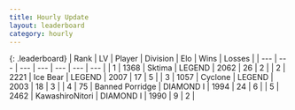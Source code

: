 ```yaml
---
title: Hourly Update
layout: leaderboard
category: hourly
---
```


{: .leaderboard}
| Rank | LV | Player | Division | Elo | Wins | Losses |
| --- | --- | --- | --- | --- | --- | --- |
| <span data-change="0">1</span> | 1368 | <span title="ID: 353063">Sktima</span> | LEGEND | <span data-change="0">2062</span> | <span data-change="0">26</span> | <span data-change="0">2</span> |
| <span data-change="0">2</span> | 2221 | <span title="ID: 417840">Ice Bear</span> | LEGEND | <span data-change="0">2007</span> | <span data-change="0">17</span> | <span data-change="0">5</span> |
| <span data-change="0">3</span> | 1057 | <span title="ID: 92077">Cyclone</span> | LEGEND | <span data-change="0">2003</span> | <span data-change="0">18</span> | <span data-change="0">3</span> |
| <span data-change="1">4</span> | 75 | <span title="ID: 659170">Banned Porridge</span> | DIAMOND I | <span data-change="14">1994</span> | <span data-change="1">24</span> | <span data-change="0">6</span> |
| <span data-change="-1">5</span> | 2462 | <span title="ID: 164871">KawashiroNitori</span> | DIAMOND I | <span data-change="0">1990</span> | <span data-change="0">9</span> | <span data-change="0">2</span> |